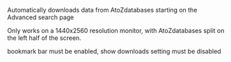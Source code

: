 Automatically downloads data from AtoZdatabases starting on the Advanced search page

Only works on a 1440x2560 resolution monitor, with AtoZdatabases split on the left half of the screen.

bookmark bar must be enabled, show downloads setting must be disabled
